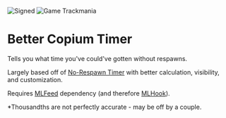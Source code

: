 ![Signed](https://img.shields.io/badge/Signed-No-FF3333)
![Game Trackmania](https://img.shields.io/badge/Game-Trackmania-blue)
# Better Copium Timer

Tells you what time you've could've gotten without respawns.

Largely based off of [No-Respawn Timer](https://openplanet.dev/plugin/norespawntimer) with better calculation, visibility, and customization.

Requires [MLFeed](https://openplanet.dev/plugin/mlfeedracedata) dependency (and therefore [MLHook](https://openplanet.dev/plugin/mlhook)).

*Thousandths are not perfectly accurate - may be off by a couple.

<!-- ![Signed](https://img.shields.io/badge/Signed-Yes-00AA00) -->
<!-- ![Signed](https://img.shields.io/badge/Signed-School_Mode-CC1199) -->
<!-- ![Number of downloads](https://img.shields.io/badge/dynamic/json?query=downloads&url=https%3A%2F%2Fopenplanet.dev%2Fapi%2Fplugin%2F500&label=Downloads&color=purple) -->
<!-- ![Version](https://img.shields.io/badge/dynamic/json?query=version&url=https%3A%2F%2Fopenplanet.dev%2Fapi%2Fplugin%2F500&label=Version&color=red) -->
<!-- ![Game Maniaplanet](https://img.shields.io/badge/Game-Maniaplanet_4-blue) -->
<!-- ![Game Turbo](https://img.shields.io/badge/Game-Turbo-blue) -->
